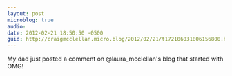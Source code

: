 ```yaml
---
layout: post
microblog: true
audio: 
date: 2012-02-21 18:50:50 -0500
guid: http://craigmcclellan.micro.blog/2012/02/21/t172106031806156800.html
---
```

My dad just posted a comment on @laura_mcclellan's blog that started with OMG!
